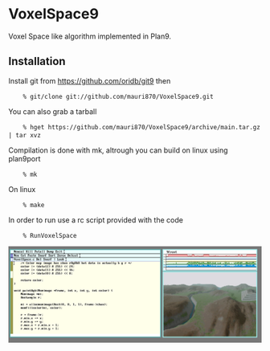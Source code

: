 VoxelSpace9
======================

Voxel Space like algorithm implemented in Plan9.

Installation
-----

Install git from https://github.com/oridb/git9 then

        % git/clone git://github.com/mauri870/VoxelSpace9.git

You can also grab a tarball

        % hget https://github.com/mauri870/VoxelSpace9/archive/main.tar.gz | tar xvz

Compilation is done with mk, altrough you can build on linux using plan9port

        % mk

On linux

        % make

In order to run use a rc script provided with the code

        % RunVoxelSpace

![Plan9 VoxelSpace](demo.png?raw=true)

